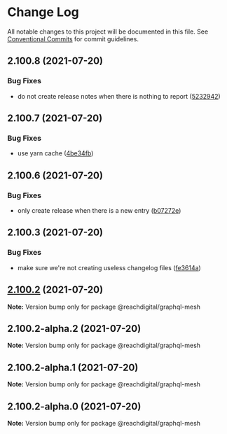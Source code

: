 # Change Log

All notable changes to this project will be documented in this file.
See [Conventional Commits](https://conventionalcommits.org) for commit guidelines.

## 2.100.8 (2021-07-20)


### Bug Fixes

* do not create release notes when there is nothing to report ([5232942](https://github.com/ho-nl/m2-pwa/commit/523294290408f822f40f1f3fec19bbcf825f6526))





## 2.100.7 (2021-07-20)


### Bug Fixes

* use yarn cache ([4be34fb](https://github.com/ho-nl/m2-pwa/commit/4be34fbb56cf528ba346de0cbe2c32d102b9960b))





## 2.100.6 (2021-07-20)


### Bug Fixes

* only create release when there is a new entry ([b07272e](https://github.com/ho-nl/m2-pwa/commit/b07272e4e74ee0bec3677e35ce3ee7e02231971a))





## 2.100.3 (2021-07-20)


### Bug Fixes

* make sure we're not creating useless changelog files ([fe3614a](https://github.com/ho-nl/m2-pwa/commit/fe3614a8480c7f1c68d673da2bb84805112a6643))





## [2.100.2](https://github.com/ho-nl/m2-pwa/compare/@reachdigital/graphql-mesh@2.100.2-alpha.2...@reachdigital/graphql-mesh@2.100.2) (2021-07-20)

**Note:** Version bump only for package @reachdigital/graphql-mesh





## 2.100.2-alpha.2 (2021-07-20)

**Note:** Version bump only for package @reachdigital/graphql-mesh





## 2.100.2-alpha.1 (2021-07-20)

**Note:** Version bump only for package @reachdigital/graphql-mesh





## 2.100.2-alpha.0 (2021-07-20)

**Note:** Version bump only for package @reachdigital/graphql-mesh
